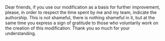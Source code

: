 Dear friends, if you use our modification as a basis for further improvement, please, in order to respect the time spent by me and my team, indicate the authorship. 
This is not shameful, there is nothing shameful in it, but at the same time you express a sign of gratitude to those who voluntarily work on the creation of this modification. 
Thank you so much for your understanding.
